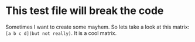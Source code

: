 # This test file will break the code

Sometimes I want to create some mayhem.
So lets take a look at this matrix: `[a b c d](but not really)`. It is a cool matrix.

